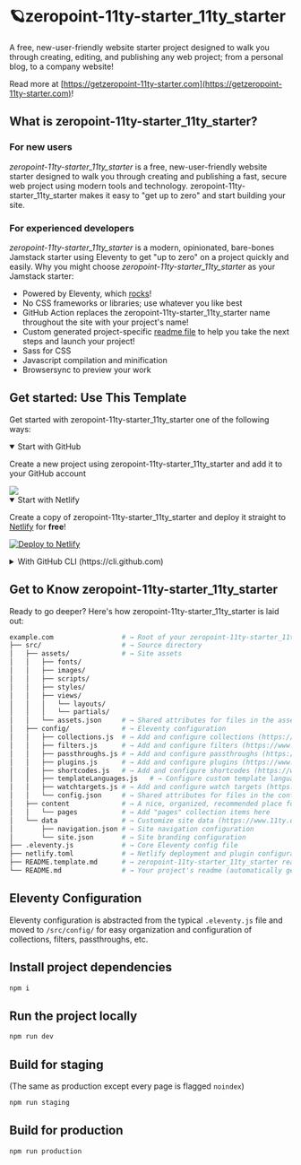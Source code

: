 # 🪐zeropoint-11ty-starter_11ty_starter

A free, new-user-friendly website starter project designed to walk you through creating, editing, and publishing any web project; from a personal blog, to a company website!

Read more at [https://getzeropoint-11ty-starter.com](https://getzeropoint-11ty-starter.com)!

## What is zeropoint-11ty-starter_11ty_starter?

### For new users

_zeropoint-11ty-starter_11ty_starter_ is a free, new-user-friendly website starter designed to walk you through creating and publishing a fast, secure web project using modern tools and technology. zeropoint-11ty-starter_11ty_starter makes it easy to "get up to zero" and start building your site.

### For experienced developers

_zeropoint-11ty-starter_11ty_starter_ is a modern, opinionated, bare-bones Jamstack starter using Eleventy to get "up to zero" on a project quickly and easily.
Why you might choose _zeropoint-11ty-starter_11ty_starter_ as your Jamstack starter:

* Powered by Eleventy, which [rocks](https://11ty.rocks)!
* No CSS frameworks or libraries; use whatever you like best
* GitHub Action replaces the zeropoint-11ty-starter_11ty_starter name throughout the site with your project's name!
* Custom generated project-specific [readme file](https://github.com/zapscribbles/zeropoint-11ty-starter_11ty_starter/blob/master/README.zeropoint-11ty-starter_11ty_starter.md) to help you take the next steps and launch your project!
* Sass for CSS
* Javascript compilation and minification
* Browsersync to preview your work

## Get started: Use This Template

Get started with zeropoint-11ty-starter_11ty_starter one of the following ways:

<details open>
 <summary>Start with GitHub</summary>

Create a new project using zeropoint-11ty-starter_11ty_starter and add it to your GitHub account

<a href="https://github.com/zapscribbles/zeropoint-11ty-starter_11ty_starter/generate">
  <img src="https://img.shields.io/badge/use%20this-template-blueviolet?logo=github&style=for-the-badge">
</a>
 </details>

<details open>
 <summary>Start with Netlify</summary>

Create a copy of zeropoint-11ty-starter_11ty_starter and deploy it straight to [Netlify](https://netlify.com) for **free**!

[![Deploy to Netlify](https://www.netlify.com/img/deploy/button.svg)](https://app.netlify.com/start/deploy?repository=https://github.com/zapscribbles/zeropoint-11ty-starter_11ty_starter/)

 </details>

<details>
 <summary>With GitHub CLI (https://cli.github.com)</summary>

Get started from your command line

 ```sh
  gh repo create example.com --template zapscribbles/zeropoint-11ty-starter_11ty_starter
 ```

</details>

## Get to Know zeropoint-11ty-starter_11ty_starter

Ready to go deeper? Here's how zeropoint-11ty-starter_11ty_starter is laid out:

```sh
example.com                 # → Root of your zeropoint-11ty-starter_11ty_starter-based project
├── src/                    # → Source directory
│   ├── assets/             # → Site assets
│   │   ├── fonts/
│   │   ├── images/
│   │   ├── scripts/
│   │   ├── styles/
│   │   ├── views/
│   │   │   └── layouts/
│   │   │   └── partials/
│   │   └── assets.json     # → Shared attributes for files in the assets directory
│   ├── config/             # → Eleventy configuration
│   │   ├── collections.js  # → Add and configure collections (https://www.11ty.dev/docs/collections/)
│   │   ├── filters.js      # → Add and configure filters (https://www.11ty.dev/docs/filters/)
│   │   ├── passthroughs.js # → Add and configure passthroughs (https://www.11ty.dev/docs/copy/)
│   │   ├── plugins.js      # → Add and configure plugins (https://www.11ty.dev/docs/plugins/)
│   │   ├── shortcodes.js   # → Add and configure shortcodes (https://www.11ty.dev/docs/shortcodes/)
│   │   ├── templateLanguages.js   # → Configure custom template languages (HINT: this is where zeropoint-11ty-starter_11ty_starter's Sass and Javascript pipelines are set up!) (https://www.11ty.dev/docs/languages/custom/)
│   │   ├── watchtargets.js # → Add and configure watch targets (https://www.11ty.dev/docs/watch-serve/)
│   │   └── config.json     # → Shared attributes for files in the config directory
│   ├── content             # → A nice, organized, recommended place for all site content
│   │   └── pages           # → Add "pages" collection items here
│   └── data                # → Customize site data (https://www.11ty.dev/docs/data/)
│       ├── navigation.json # → Site navigation configuration
│       └── site.json       # → Site branding configuration
├── .eleventy.js            # → Core Eleventy config file
├── netlify.toml            # → Netlify deployment and plugin configuration (optional)
├── README.template.md      # → zeropoint-11ty-starter_11ty_starter readme
└── README.md               # → Your project's readme (automatically generated when this template is used)
```

## Eleventy Configuration

Eleventy configuration is abstracted from the typical `.eleventy.js` file and moved to `/src/config/` for easy organization and configuration of collections, filters, passthroughs, etc.

## Install project dependencies

```bash
npm i
```

## Run the project locally

```bash
npm run dev
```

## Build for staging

(The same as production except every page is flagged `noindex`)

```bash
npm run staging
```

## Build for production

```bash
npm run production
```
